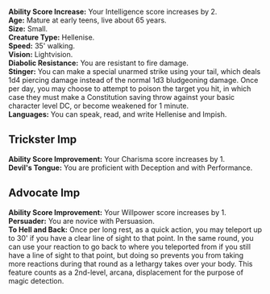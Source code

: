 **Ability Score Increase:** Your Intelligence score increases by 2.  
**Age:** Mature at early teens, live about 65 years.  
**Size:** Small.  
**Creature Type:** Hellenise.  
**Speed:** 35' walking.  
**Vision:** Lightvision.  
**Diabolic Resistance:** You are resistant to fire damage.  
**Stinger:** You can make a special unarmed strike using your tail, which deals 1d4 piercing damage instead of the normal 1d3 bludgeoning damage. Once per day, you may choose to attempt to poison the target you hit, in which case they must make a Constitution saving throw against your basic character level DC, or become weakened for 1 minute.  
**Languages:** You can speak, read, and write Hellenise and Impish.
 
## Trickster Imp
 
**Ability Score Improvement:** Your Charisma score increases by 1.  
**Devil's Tongue:** You are proficient with Deception and with Performance.
 
## Advocate Imp
 
**Ability Score Improvement:** Your Willpower score increases by 1.  
**Persuader:** You are novice with Persuasion.  
**To Hell and Back:** Once per long rest, as a quick action, you may teleport up to 30' if you have a clear line of sight to that point. In the same round, you can use your reaction to go back to where you teleported from if you still have a line of sight to that point, but doing so prevents you from taking more reactions during that round as a lethargy takes over your body. This feature counts as a 2nd-level, arcana, displacement for the purpose of magic detection.